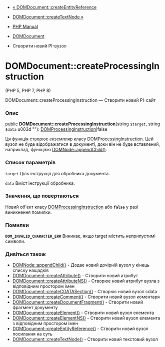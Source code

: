 - [« DOMDocument::createEntityReference](domdocument.createentityreference.md)
- [DOMDocument::createTextNode »](domdocument.createtextnode.md)

- [PHP Manual](index.md)
- [DOMDocument](class.domdocument.md)
- Створити новий PI-вузол

# DOMDocument::createProcessingInstruction

(PHP 5, PHP 7, PHP 8)

DOMDocument::createProcessingInstruction — Створити новий PI-сайт

### Опис

public **DOMDocument::createProcessingInstruction**(string `$target`,
string `$data` u003d ""):
[DOMProcessingInstruction](class.domprocessinginstruction.md)\|false

Ця функція створює екземпляр класу
[DOMProcessingInstruction](class.domprocessinginstruction.md). Цей
вузол не буде відображатися в документі, доки він не буде
вставлений, наприклад, функцією
[DOMNode::appendChild()](domnode.appendchild.md).

### Список параметрів

`target`
Ціль інструкції для обробника документа.

`data`
Вміст інструкції обробника.

### Значення, що повертаються

Новий об'єкт класу
[DOMProcessingInstruction](class.domprocessinginstruction.md) або
**`false`** у разі виникнення помилки.

### Помилки

**`DOM_INVALID_CHARACTER_ERR`**
Виникає, якщо target містить неприпустимі символи.

### Дивіться також

- [DOMNode::appendChild()](domnode.appendchild.md) - Додає новий
дочірній вузол у кінець списку нащадків
- [DOMDocument::createAttribute()](domdocument.createattribute.md) -
Створити новий атрибут
- [DOMDocument::createAttributeNS()](domdocument.createattributens.md) -
Створює новий атрибут вузла з відповідним простором імен
- [DOMDocument::createCDATASection()](domdocument.createcdatasection.md) -
Створює новий вузол cdata
- [DOMDocument::createComment()](domdocument.createcomment.md) -
Створити новий вузол коментаря
- [DOMDocument::createDocumentFragment()](domdocument.createdocumentfragment.md) -
Створити новий фрагмент документу
- [DOMDocument::createElement()](domdocument.createelement.md) -
Створити новий вузол елемента
- [DOMDocument::createElementNS()](domdocument.createelementns.md) -
Створити новий вузол елемента з відповідним простором імен
- [DOMDocument::createEntityReference()](domdocument.createentityreference.md) -
Створити новий вузол посилання на суть
- [DOMDocument::createTextNode()](domdocument.createtextnode.md) -
Створити новий текстовий вузол
